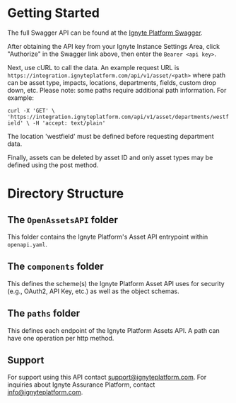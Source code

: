 # Getting Started

The full Swagger API can be found at the [Ignyte Platform Swagger](https://integration.ignyteplatform.com/swagger/index.html).

After obtaining the API key from your Ignyte Instance Settings Area, click "Authorize" in the Swagger link above, then enter the ``Bearer <api key>``. 

Next, use cURL to call the data. An example request URL is ``https://integration.ignyteplatform.com/api/v1/asset/<path>`` where path can be asset type, impacts, locations, departments, fields, custom drop down, etc. Please note: some paths require additional path information. For example:

``curl -X 'GET' \
  'https://integration.ignyteplatform.com/api/v1/asset/departments/westfield' \
  -H 'accept: text/plain'``
  
The location 'westfield' must be defined before requesting department data. 

Finally, assets can be deleted by asset ID and only asset types may be defined using the post method.

# Directory Structure

## The `OpenAssetsAPI` folder

This folder contains the Ignyte Platform's Asset API entrypoint within `openapi.yaml`.

## The `components` folder

This defines the scheme(s) the Ignyte Platform Asset API uses for security (e.g., OAuth2, API Key, etc.) as well as the object schemas.

## The `paths` folder

This defines each endpoint of the Ignyte Platform Assets API. A path can have one operation per http method.

## Support

For support using this API contact support@ignyteplatform.com. For inquiries about Ignyte Assurance Platform, contact info@ignyteplatform.com.
